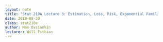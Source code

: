 ```yaml
---
layout: note
title: "Stat 210A Lecture 3: Estimation, Loss, Risk, Exponential Families"
date: 2018-08-30
class: stat210a
author: Max Ovsiankin
lecturer: Will Fithian
---
```

